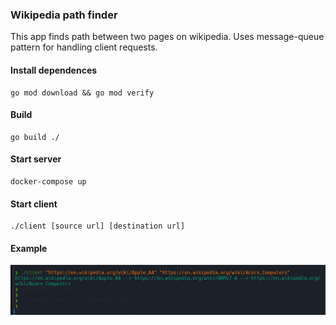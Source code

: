 ### Wikipedia path finder

This app finds path between two pages on wikipedia. Uses message-queue pattern for handling client requests.
#### Install dependences
```
go mod download && go mod verify
```

#### Build
```
go build ./
```

#### Start server
```
docker-compose up
```

#### Start client
```
./client [source url] [destination url]
```

#### Example
![Example](./demo.png)